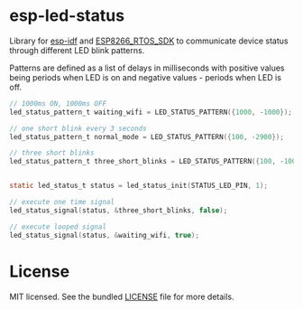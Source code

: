 esp-led-status
==============

Library for [esp-idf](https://github.com/espressif/esp-idf) and [ESP8266_RTOS_SDK](https://github.com/espressif/ESP8266_RTOS_SDK)
to communicate device status through different LED blink patterns.

Patterns are defined as a list of delays in milliseconds with positive values
being periods when LED is on and negative values - periods when LED is off.

```c
// 1000ms ON, 1000ms OFF
led_status_pattern_t waiting_wifi = LED_STATUS_PATTERN({1000, -1000});

// one short blink every 3 seconds
led_status_pattern_t normal_mode = LED_STATUS_PATTERN({100, -2900});

// three short blinks
led_status_pattern_t three_short_blinks = LED_STATUS_PATTERN({100, -100, 100, -100, 100, -700});


static led_status_t status = led_status_init(STATUS_LED_PIN, 1);

// execute one time signal
led_status_signal(status, &three_short_blinks, false);

// execute looped signal
led_status_signal(status, &waiting_wifi, true);
```

License
=======

MIT licensed. See the bundled [LICENSE](https://github.com/maximkulkin/esp-led-status/blob/master/LICENSE) file for more details.

